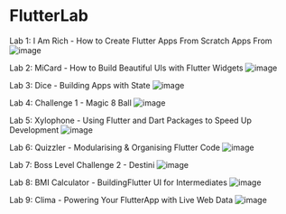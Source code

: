 # FlutterLab
Lab 1: I Am Rich - How to Create Flutter Apps From Scratch Apps From
![image](https://github.com/user-attachments/assets/3b47501e-e052-4bc3-a1ba-bb2220fb3145)

Lab 2: MiCard - How to Build Beautiful UIs with Flutter Widgets
![image](https://github.com/user-attachments/assets/a153f3aa-796f-4655-acb5-95f0ba236c70)

Lab 3: Dice - Building Apps with State
![image](https://github.com/user-attachments/assets/e6ae2f58-45c9-4355-9932-bcc1c742aa2b)

Lab 4: Challenge 1 - Magic 8 Ball
![image](https://github.com/user-attachments/assets/7ca3a7f6-49be-423e-8387-ecad2aeb0b0e)

Lab 5: Xylophone - Using Flutter and Dart Packages to Speed Up Development
![image](https://github.com/user-attachments/assets/136978e9-95dd-4930-9190-12b8d437a4a8)

Lab 6: Quizzler - Modularising & Organising Flutter Code
![image](https://github.com/user-attachments/assets/18caea5b-81a3-4a2c-875d-53f697be9bf2)

Lab 7: Boss Level Challenge 2 - Destini
![image](https://github.com/user-attachments/assets/ad2f59ad-4059-4f9f-9514-01e04418b07e)

Lab 8: BMI Calculator - BuildingFlutter UI for Intermediates
![image](https://github.com/user-attachments/assets/f7297442-a5bb-4516-be7b-1fb3cf1814b8)

Lab 9: Clima - Powering Your FlutterApp with Live Web Data
![image](https://github.com/user-attachments/assets/98e95930-8144-4e32-b8ff-9c11f5099625)


